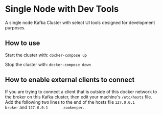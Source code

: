 # Single Node with Dev Tools
A single node Kafka Cluster with select UI tools designed for development purposes.

## How to use
Start the cluster with: `docker-compose up`

Stop the cluster with: `docker-compose down`

## How to enable external clients to connect
If you are trying to connect a client that is outside of this docker network to the broker on this Kafka cluster, then edit your machine's `/etc/hosts` file.  Add the following two lines to the end of the hosts file `127.0.0.1       broker` and `127.0.0.1       zookeeper`.
